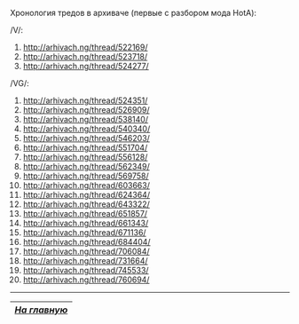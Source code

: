 Хронология тредов в архиваче (первые с разбором мода HotA):

/V/:

1. http://arhivach.ng/thread/522169/
2. http://arhivach.ng/thread/523718/
3. http://arhivach.ng/thread/524277/

/VG/:

1. http://arhivach.ng/thread/524351/
2. http://arhivach.ng/thread/526909/
3. http://arhivach.ng/thread/538140/
4. http://arhivach.ng/thread/540340/
5. http://arhivach.ng/thread/546203/
6. http://arhivach.ng/thread/551704/
7. http://arhivach.ng/thread/556128/
8. http://arhivach.ng/thread/562349/
9. http://arhivach.ng/thread/569758/
10. http://arhivach.ng/thread/603663/
11. http://arhivach.ng/thread/624364/
12. http://arhivach.ng/thread/643322/
13. http://arhivach.ng/thread/651857/
14. http://arhivach.ng/thread/661343/
15. http://arhivach.ng/thread/671136/
16. http://arhivach.ng/thread/684404/
17. http://arhivach.ng/thread/706084/
18. http://arhivach.ng/thread/731664/
19. http://arhivach.ng/thread/745533/
20. http://arhivach.ng/thread/760694/


------

|[*На главную*](Главная.md)|
|:---:|
